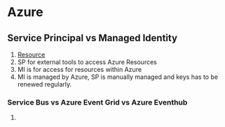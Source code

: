 # Azure

## Service Principal vs Managed Identity

1. [Resource](https://youtu.be/mgO9cifzR_g)
2. SP for external tools to access Azure Resources
3. MI is for access for resources within Azure
4. MI is managed by Azure, SP is manually managed and keys has to be renewed regularly.

### Service Bus vs Azure Event Grid vs Azure Eventhub

1. 